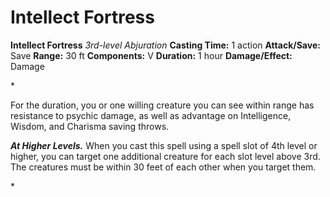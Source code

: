 # Intellect Fortress

**Intellect Fortress**
_3rd-level Abjuration_
**Casting Time:** 1 action
**Attack/Save:** Save
**Range:** 30 ft
**Components:** V
**Duration:** 1 hour
**Damage/Effect:** Damage

*<p>For the duration, you or one willing creature you can see within range has resistance to psychic damage, as well as advantage on Intelligence, Wisdom, and Charisma saving throws.

*****At Higher Levels.***** When you cast this spell using a spell slot of 4th level or higher, you can target one additional creature for each slot level above 3rd. The creatures must be within 30 feet of each other when you target them.</p>*
